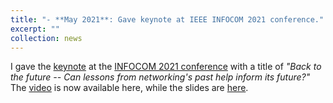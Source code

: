 ```yaml
---
title: "- **May 2021**: Gave keynote at IEEE INFOCOM 2021 conference."
excerpt: ""
collection: news
---
```


I gave the [keynote](https://infocom.info/day/1/track/Keynote#Opening) at the [INFOCOM 2021 conference](https://infocom2021.ieee-infocom.org/) 
with a title of *"Back to the future -- Can lessons from networking's past help inform its future?"* 
The [video](https://drive.google.com/file/d/17pydICLjxyGP7XNOR19vIwnG4jcIUjmk/view?usp=sharing) is now available here, while the slides are [here](https://drive.google.com/file/d/1oPTaBBwVo107Em-xBBBkbb3eNuPssWQ2/view?usp=sharing).